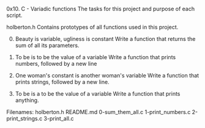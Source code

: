0x10. C - Variadic functions
The tasks for this project and purpose of each script.

holberton.h
Contains prototypes of all functions used in this project.

0. Beauty is variable, ugliness is constant
Write a function that returns the sum of all its parameters.

1. To be is to be the value of a variable
Write a function that prints numbers, followed by a new line

2. One woman's constant is another woman's variable
Write a function that prints strings, followed by a new line.

3. To be is a to be the value of a variable
Write a function that prints anything.


Filenames:
holberton.h README.md 0-sum_them_all.c 1-print_numbers.c 2-print_strings.c 3-print_all.c
